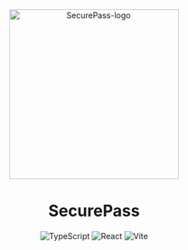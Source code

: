 <div align=center>
  
 <img src="https://github.com/Mrsfab09/SecurePass/assets/102579957/8a326594-99e8-46a9-ae45-d8f706b8fc25" alt="SecurePass-logo" width="300px">

  # SecurePass
</div>



<div align="center">
  
![TypeScript](https://img.shields.io/badge/TypeScript-007ACC?style=for-the-badge&logo=typescript&logoColor=white)
![React](https://img.shields.io/badge/React-20232A?style=for-the-badge&logo=react&logoColor=61DAFB)
![Vite](https://img.shields.io/badge/Vite-B73BFE?style=for-the-badge&logo=vite&logoColor=FFFFFF)

</div>

<p>
  
</p>
